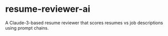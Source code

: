 # resume-reviewer-ai
A Claude-3-based resume reviewer that scores resumes vs job descriptions using prompt chains.
